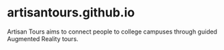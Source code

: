 # artisantours.github.io
Artisan Tours aims to connect people to college campuses through guided Augmented Reality tours. 
